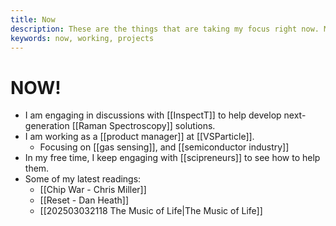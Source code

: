 ```yaml
---
title: Now
description: These are the things that are taking my focus right now. Mostly job hunting or new venture building
keywords: now, working, projects
---
```

# NOW!

- I am engaging in discussions with [[InspectT]] to help develop next-generation [[Raman Spectroscopy]] solutions. 
- I am working as a [[product manager]] at [[VSParticle]]. 
	- Focusing on [[gas sensing]], and [[semiconductor industry]]
- In my free time, I keep engaging with [[scipreneurs]] to see how to help them. 
- Some of my latest readings:
	- [[Chip War - Chris Miller]]
	- [[Reset - Dan Heath]]
	- [[202503032118 The Music of Life|The Music of Life]]
